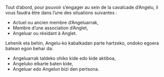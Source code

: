 Tout d’abord, pour pouvoir s’engager au sein de la cavalcade d’Angelu, il vous faudra être dans l’une des situations suivantes :

<ul>
  <li>Actuel ou ancien membre d’Angeluarrak,</li>
  <li>Membre d’une association d’Anglet,</li>
  <li>Angeluar ou résidant à Anglet.</li>
</ul>

Lehenik eta behin, Angelu-ko kabalkadan parte hartzeko, ondoko egoera batean egon behar da:

<ul>
    <li>Angeluarrak taldeko ohiko kide edo kide aktiboa,</li>
    <li>Angeluko elkarte baten kide,</li>
    <li>Angeluar edo Angelun bizi den pertsona.</li>
</ul>
